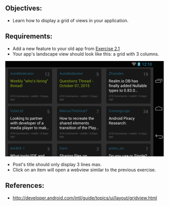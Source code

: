 ## Objectives:
* Learn how to display a grid of views in your application.

## Requirements:
* Add a new feature to your old app from [Exercise 2.1](Exercise_2_1_List_everything_out.md)
* Your app's landscape view should look like this: a grid with 3 columns.

![layout_land.png](images/ex2/ex22/layout_land.png)

* Post's title should only display 3 lines max.
* Click on an item will open a webview similar to the previous exercise.

## References:
* http://developer.android.com/intl/guide/topics/ui/layout/gridview.html
